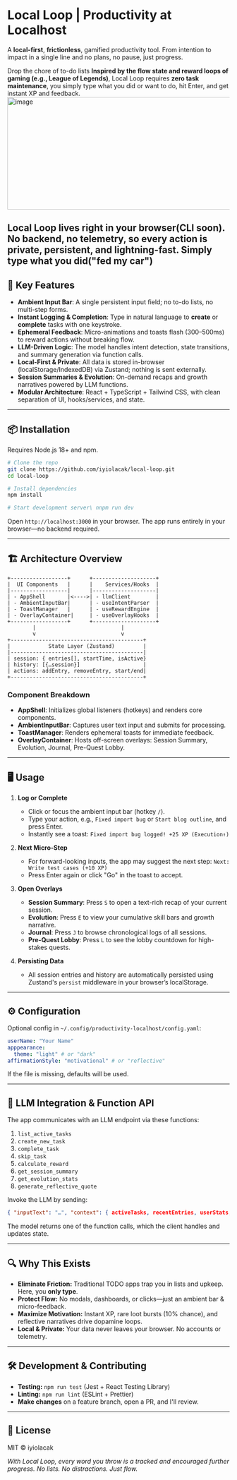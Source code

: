# Local Loop | Productivity at Localhost

A **local-first**, **frictionless**, gamified productivity tool. From intention to impact in a single line and no plans, no pause, just progress.

Drop the chore of to-do lists **Inspired by the flow state and reward loops of gaming (e.g., League of Legends)**, Local Loop requires **zero task maintenance**, you simply type what you did or want to do, hit Enter, and get instant XP and feedback.
<img width="1477" height="255" alt="image" src="https://github.com/user-attachments/assets/14c2aaba-7164-474c-a990-6217d9c918bf" />

Local Loop lives right in your browser(CLI soon). No backend, no telemetry, so every action is private, persistent, and lightning-fast. Simply type what you did("fed my car")
---

## 🎯 Key Features

* **Ambient Input Bar**: A single persistent input field; no to-do lists, no multi-step forms.
* **Instant Logging & Completion**: Type in natural language to **create** or **complete** tasks with one keystroke.
* **Ephemeral Feedback**: Micro-animations and toasts flash (300–500ms) to reward actions without breaking flow.
* **LLM-Driven Logic**: The model handles intent detection, state transitions, and summary generation via function calls.
* **Local-First & Private**: All data is stored in-browser (localStorage/IndexedDB) via Zustand; nothing is sent externally.
* **Session Summaries & Evolution**: On-demand recaps and growth narratives powered by LLM functions.
* **Modular Architecture**: React + TypeScript + Tailwind CSS, with clean separation of UI, hooks/services, and state.

---

## 📦 Installation

Requires Node.js 18+ and npm.

```bash
# Clone the repo
git clone https://github.com/iyiolacak/local-loop.git
cd local-loop

# Install dependencies
npm install

# Start development server\ nnpm run dev
```

Open `http://localhost:3000` in your browser. The app runs entirely in your browser—no backend required.

---

## 🏗️ Architecture Overview

```
+------------------+      +--------------------+
|  UI Components   |      |    Services/Hooks  |
|------------------|      |--------------------|
| - AppShell       |<---->| - llmClient        |
| - AmbientInputBar|      | - useIntentParser  |
| - ToastManager   |      | - useRewardEngine  |
| - OverlayContainer|     | - useOverlayHooks  |
+------------------+      +--------------------+
        |                           |
        v                           v
+------------------------------------------+
|            State Layer (Zustand)         |
|------------------------------------------|
| session: { entries[], startTime, isActive}
| history: [{…session}]                    |
| actions: addEntry, removeEntry, start/end|
+------------------------------------------+
```

### Component Breakdown

* **AppShell**: Initializes global listeners (hotkeys) and renders core components.
* **AmbientInputBar**: Captures user text input and submits for processing.
* **ToastManager**: Renders ephemeral toasts for immediate feedback.
* **OverlayContainer**: Hosts off-screen overlays: Session Summary, Evolution, Journal, Pre-Quest Lobby.

---

## 🖥️ Usage

1. **Log or Complete**

   * Click or focus the ambient input bar (hotkey `/`).
   * Type your action, e.g., `Fixed import bug` or `Start blog outline`, and press Enter.
   * Instantly see a toast:
     `Fixed import bug logged! +25 XP (Execution↑)`

2. **Next Micro-Step**

   * For forward-looking inputs, the app may suggest the next step:
     `Next: Write test cases (+10 XP)`
   * Press Enter again or click "Go" in the toast to accept.

3. **Open Overlays**

   * **Session Summary**: Press `S` to open a text-rich recap of your current session.
   * **Evolution**: Press `E` to view your cumulative skill bars and growth narrative.
   * **Journal**: Press `J` to browse chronological logs of all sessions.
   * **Pre-Quest Lobby**: Press `L` to see the lobby countdown for high-stakes quests.

4. **Persisting Data**

   * All session entries and history are automatically persisted using Zustand's `persist` middleware in your browser’s localStorage.

---

## ⚙️ Configuration

Optional config in `~/.config/productivity-localhost/config.yaml`:

```yaml
userName: "Your Name"
apppearance:
  theme: "light" # or "dark"
affirmationStyle: "motivational" # or "reflective"
```

If the file is missing, defaults will be used.

---

## 🔌 LLM Integration & Function API

The app communicates with an LLM endpoint via these functions:

1. `list_active_tasks`
2. `create_new_task`
3. `complete_task`
4. `skip_task`
5. `calculate_reward`
6. `get_session_summary`
7. `get_evolution_stats`
8. `generate_reflective_quote`

Invoke the LLM by sending:

```json
{ "inputText": "…", "context": { activeTasks, recentEntries, userStats, timestamp } }
```

The model returns one of the function calls, which the client handles and updates state.

---

## 🔍 Why This Exists

* **Eliminate Friction:** Traditional TODO apps trap you in lists and upkeep. Here, you **only type**.
* **Protect Flow:** No modals, dashboards, or clicks—just an ambient bar & micro-feedback.
* **Maximize Motivation:** Instant XP, rare loot bursts (10% chance), and reflective narratives drive dopamine loops.
* **Local & Private:** Your data never leaves your browser. No accounts or telemetry.

---

## 🛠️ Development & Contributing

* **Testing:** `npm run test` (Jest + React Testing Library)
* **Linting:** `npm run lint` (ESLint + Prettier)
* **Make changes** on a feature branch, open a PR, and I'll review.

---

## 📜 License

MIT © iyiolacak

*With Local Loop, every word you throw is a tracked and encouraged further progress. No lists. No distractions. Just flow.*

